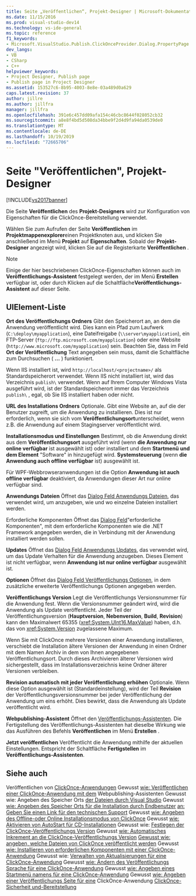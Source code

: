 ```yaml
---
title: Seite „Veröffentlichen“, Projekt-Designer | Microsoft-Dokumentation
ms.date: 11/15/2016
ms.prod: visual-studio-dev14
ms.technology: vs-ide-general
ms.topic: reference
f1_keywords:
- Microsoft.VisualStudio.Publish.ClickOnceProvider.Dialog.PropertyPage
dev_langs:
- VB
- CSharp
- C++
helpviewer_keywords:
- Project Designer, Publish page
- Publish page in Project Designer
ms.assetid: 153527c6-8b95-4003-8e8e-03a489d0a629
caps.latest.revision: 37
author: jillre
ms.author: jillfra
manager: jillfra
ms.openlocfilehash: 391e6c457dd09afa154c46cbc8644f028052cb32
ms.sourcegitcommit: a8e8f4bd5d508da34bbe9f2d4d9fa94da0539de0
ms.translationtype: MT
ms.contentlocale: de-DE
ms.lasthandoff: 10/19/2019
ms.locfileid: "72665706"
---
```

# <a name="publish-page-project-designer"></a>Seite "Veröffentlichen", Projekt-Designer
[!INCLUDE[vs2017banner](../../includes/vs2017banner.md)]

Die Seite **Veröffentlichen** des **Projekt-Designers** wird zur Konfiguration von Eigenschaften für die ClickOnce-Bereitstellung verwendet.

 Wählen Sie zum Aufrufen der Seite **Veröffentlichen** im **Projektmappenexplorer**einen Projektknoten aus, und klicken Sie anschließend im Menü **Projekt** auf **Eigenschaften**. Sobald der **Projekt-Designer** angezeigt wird, klicken Sie auf die Registerkarte **Veröffentlichen** .

> [!NOTE]
> Einige der hier beschriebenen ClickOnce-Eigenschaften können auch im **Veröffentlichungs-Assistent** festgelegt werden, der im Menü **Erstellen** verfügbar ist, oder durch Klicken auf die Schaltfläche**Veröffentlichungs-Assistent** auf dieser Seite.

## <a name="uielement-list"></a>UIElement-Liste
 **Ort des Veröffentlichungs Ordners** Gibt den Speicherort an, an dem die Anwendung veröffentlicht wird. Dies kann ein Pfad zum Laufwerk (`C:\deploy\myapplication`), eine Dateifreigabe (`\\server\myapplication`), ein FTP-Server (`ftp://ftp.microsoft.com/myapplication`) oder eine Website (`http://www.microsoft.com/myapplication`) sein. Beachten Sie, dass im Feld **Ort der Veröffentlichung** Text angegeben sein muss, damit die Schaltfläche zum Durchsuchen ( **...** ) funktioniert.

 Wenn IIS installiert ist, wird `http://localhost/<projectname>/` als Standardspeicherort verwendet. Wenn IIS nicht installiert ist, wird das Verzeichnis `publish\` verwendet. Wenn auf Ihrem Computer Windows Vista ausgeführt wird, ist der Standardspeicherort immer das Verzeichnis `publish\` , egal, ob Sie IIS installiert haben oder nicht.

 **URL des Installations Ordners** Optionale. Gibt eine Website an, auf die der Benutzer zugreift, um die Anwendung zu installieren. Dies ist nur erforderlich, wenn sie sich vom **Veröffentlichungsort**unterscheidet, wenn z.B. die Anwendung auf einem Stagingserver veröffentlicht wird.

 **Installationsmodus und Einstellungen** Bestimmt, ob die Anwendung direkt aus dem **Veröffentlichungsort** ausgeführt wird (wenn **die Anwendung nur online verfügbar** ist ausgewählt ist) oder installiert und dem **Startmenü** **und dem Element** "Software" in hinzugefügt wird. **Systemsteuerung** (wenn **die Anwendung auch offline verfügbar** ist) ausgewählt ist.

 Für WPF-Webbrowseranwendungen ist die Option **Anwendung ist auch offline verfügbar** deaktiviert, da Anwendungen dieser Art nur online verfügbar sind.

 **Anwendungs Dateien** Öffnet das [Dialog Feld Anwendungs Dateien](https://msdn.microsoft.com/b06dff3a-b87a-4caf-996b-7a4acf8137a8), das verwendet wird, um anzugeben, wie und wo einzelne Dateien installiert werden.

 Erforderliche Komponenten Öffnet das [Dialog Feld](../../ide/reference/prerequisites-dialog-box.md)"erforderliche Komponenten", mit dem erforderliche Komponenten wie die .NET Framework angegeben werden, die in Verbindung mit der Anwendung installiert werden sollen.

 **Updates** Öffnet das [Dialog Feld Anwendungs Updates](https://msdn.microsoft.com/8eca8743-8e68-4d04-bfd5-4dc0a9b2934f), das verwendet wird, um das Update Verhalten für die Anwendung anzugeben. Dieses Element ist nicht verfügbar, wenn **Anwendung ist nur online verfügbar** ausgewählt ist.

 **Optionen** Öffnet das [Dialog Feld Veröffentlichungs Optionen](https://msdn.microsoft.com/fd9baa1b-7311-4f9e-8ffb-ae50cf110592), in dem zusätzliche erweiterte Veröffentlichungs Optionen angegeben werden.

 **Veröffentlichungs Version** Legt die Veröffentlichungs Versionsnummer für die Anwendung fest. Wenn die Versionsnummer geändert wird, wird die Anwendung als Update veröffentlicht. Jeder Teil der Veröffentlichungsversion (**Hauptversion**, **Nebenversion**, **Build**, **Revision**) kann den Maximalwert 65355 (<xref:System.UInt16.MaxValue>) haben, d.h. das von <xref:System.Version> zugelassene Maximum.

 Wenn Sie mit ClickOnce mehrere Versionen einer Anwendung installieren, verschiebt die Installation ältere Versionen der Anwendung in einen Ordner mit dem Namen Archiv in dem von Ihnen angegebenen Veröffentlichungsort. Durch dieses Archivieren älterer Versionen wird sichergestellt, dass im Installationsverzeichnis keine Ordner älterer Versionen verbleiben.

 **Revision automatisch mit jeder Veröffentlichung erhöhen** Optionale. Wenn diese Option ausgewählt ist (Standardeinstellung), wird der Teil **Revision** der Veröffentlichungsversionsnummer bei jeder Veröffentlichung der Anwendung um eins erhöht. Dies bewirkt, dass die Anwendung als Update veröffentlicht wird.

 **Webpublishing-Assistent** Öffnet den [Veröffentlichungs-Assistenten](https://msdn.microsoft.com/fc6abebd-13d6-48e4-a567-fbc52dad0872). Die Fertigstellung des Veröffentlichungs-Assistenten hat dieselbe Wirkung wie das Ausführen des Befehls **Veröffentlichen** im Menü **Erstellen** .

 **Jetzt veröffentlichen** Veröffentlicht die Anwendung mithilfe der aktuellen Einstellungen. Entspricht der Schaltfläche **Fertigstellen** im **Veröffentlichungs-Assistenten**.

## <a name="see-also"></a>Siehe auch
 Veröffentlichen von [ClickOnce-Anwendungen](../../deployment/publishing-clickonce-applications.md) Gewusst [wie: Veröffentlichen einer ClickOnce-Anwendung mit dem](../../deployment/how-to-publish-a-clickonce-application-using-the-publish-wizard.md) Webpublishing-Assistenten Gewusst wie: Angeben des Speicher Orts [der Dateien durch Visual Studio](../../deployment/how-to-specify-where-visual-studio-copies-the-files.md) Gewusst [wie: Angeben des Speicher Orts für die Installation durch Endbenutzer](../../deployment/how-to-specify-the-location-where-end-users-will-install-from.md) [ an: Geben Sie einen Link für den technischen Support](../../deployment/how-to-specify-a-link-for-technical-support.md) Gewusst [wie: Angeben des Offline-oder Online Installationsmodus von ClickOnce](../../deployment/how-to-specify-the-clickonce-offline-or-online-install-mode.md) Gewusst [wie: Aktivieren von AutoStart für CD-Installationen](../../deployment/how-to-enable-autostart-for-cd-installations.md) Gewusst wie: [Festlegen der ClickOnce-Veröffentlichungs Version](../../deployment/how-to-set-the-clickonce-publish-version.md) Gewusst [wie: Automatisches Inkrement an die ClickOnce-Veröffentlichungs Version](../../deployment/how-to-automatically-increment-the-clickonce-publish-version.md) [Gewusst wie: angeben, welche Dateien von ClickOnce veröffentlicht werden](../../deployment/how-to-specify-which-files-are-published-by-clickonce.md) Gewusst [wie: Installieren von erforderlichen Komponenten mit einer ClickOnce-Anwendung](../../deployment/how-to-install-prerequisites-with-a-clickonce-application.md) Gewusst wie: [Verwalten von Aktualisierungen für eine ClickOnce-Anwendung](../../deployment/how-to-manage-updates-for-a-clickonce-application.md) Gewusst [wie: Ändern des Veröffentlichungs Sprache für eine ClickOnce-Anwendung](../../deployment/how-to-change-the-publish-language-for-a-clickonce-application.md) Gewusst [wie: Angeben eines Startmenü namens für eine ClickOnce-Anwendung](../../deployment/how-to-specify-a-start-menu-name-for-a-clickonce-application.md) Gewusst [wie: Angeben einer Veröffentlichungs Seite für eine](../../deployment/how-to-specify-a-publish-page-for-a-clickonce-application.md) ClickOnce-Anwendung [ClickOnce-Sicherheit und-Bereitstellung](../../deployment/clickonce-security-and-deployment.md)
